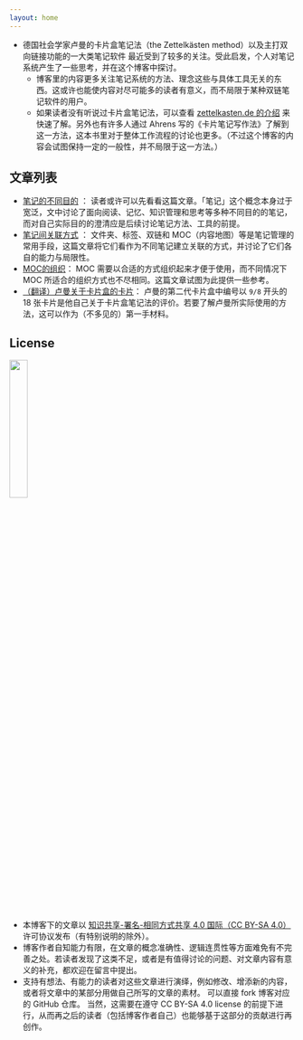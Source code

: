 ```yaml
---
layout: home
---
```


* 德国社会学家卢曼的卡片盒笔记法（the Zettelkästen method）以及主打双向链接功能的一大类笔记软件 最近受到了较多的关注。受此启发，个人对笔记系统产生了一些思考，并在这个博客中探讨。
	* 博客里的内容更多关注笔记系统的方法、理念这些与具体工具无关的东西。这或许也能使内容对尽可能多的读者有意义，而不局限于某种双链笔记软件的用户。
	* 如果读者没有听说过卡片盒笔记法，可以查看 [zettelkasten.de 的介绍](https://zettelkasten.de/introduction/zh/) 来快速了解。另外也有许多人通过 Ahrens 写的《卡片笔记写作法》了解到这一方法，这本书里对于整体工作流程的讨论也更多。（不过这个博客的内容会试图保持一定的一般性，并不局限于这一方法。）
<!-- * 双链笔记的理念近年来颇受关注。我结合自己的使用经验，对基于双链的笔记系统产生了自己的理解和思考，并在这个博客中展示。 -->
<!-- 	* 为使内容对尽可能多的人有意义，而不局限于某种双链笔记软件的用户，这些内容会更多关注与工具无关的东西。 -->
<!-- 	* 从目前的内容来看，这个博客有点像是一个“笔记系统维护手册”。读者只查看自己感兴趣的部分即可。 -->
<!-- 	* 各文章的内容可能会不定期更新，就像常青笔记一样。 -->

## 文章列表
* [笔记的不同目的](contents/笔记的不同目的/) ：
	读者或许可以先看看这篇文章。「笔记」这个概念本身过于宽泛，文中讨论了面向阅读、记忆、知识管理和思考等多种不同目的的笔记，而对自己实际目的的澄清应是后续讨论笔记方法、工具的前提。
* [笔记间关联方式](contents/笔记间关联方式/) ：
	文件夹、标签、双链和 MOC（内容地图）等是笔记管理的常用手段，这篇文章将它们看作为不同笔记建立关联的方式，并讨论了它们各自的能力与局限性。
* [MOC的组织](contents/MOC的组织/)：
	MOC 需要以合适的方式组织起来才便于使用，而不同情况下 MOC 所适合的组织方式也不尽相同。这篇文章试图为此提供一些参考。
* [（翻译）卢曼关于卡片盒的卡片](contents/（翻译）卢曼关于卡片盒的卡片/)：
	卢曼的第二代卡片盒中编号以 `9/8` 开头的 18 张卡片是他自己关于卡片盒笔记法的评价。若要了解卢曼所实际使用的方法，这可以作为（不多见的）第一手材料。

## License
<!-- ![CC BY-SA 4.0](https://mirrors.creativecommons.org/presskit/buttons/88x31/png/by-sa.png) -->
<img src="https://mirrors.creativecommons.org/presskit/buttons/88x31/png/by-sa.png" width = 25% />

* 本博客下的文章以 [知识共享-署名-相同方式共享 4.0 国际（CC BY-SA 4.0）](https://creativecommons.org/licenses/by-sa/4.0/deed.zh)许可协议发布（有特别说明的除外）。
* 博客作者自知能力有限，在文章的概念准确性、逻辑连贯性等方面难免有不完善之处。若读者发现了这类不足，或者是有值得讨论的问题、对文章内容有意义的补充，都欢迎在留言中提出。
* 支持有想法、有能力的读者对这些文章进行演绎，例如修改、增添新的内容，或者将文章中的某部分用做自己所写的文章的素材。
	可以直接 fork 博客对应的 GitHub 仓库。
	当然，这需要在遵守 CC BY-SA 4.0 license 的前提下进行，从而再之后的读者（包括博客作者自己）也能够基于这部分的贡献进行再创作。

